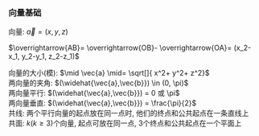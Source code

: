### 向量基础

向量: $\vec{a}= (x, y, z)$ <BR>

$\overrightarrow{AB}= \overrightarrow{OB}- \overrightarrow{OA}= (x_2-x_1, y_2-y_1, z_2-z_1)$

向量的大小(模): $\mid \vec{a} \mid= \sqrt[]{ x^2+ y^2+ z^2}$ <BR>
两向量的夹角: $(\widehat{\vec{a},\vec{b}}) \in (0, \pi)$ <BR>
两向量平行: $(\widehat{\vec{a},\vec{b}}) = 0 或 \pi$ <BR>
两向量垂直: $(\widehat{\vec{a},\vec{b}}) = \frac{\pi}{2}$ <BR>
共线: 两个平行向量的起点放在同一点时, 他们的终点和公共起点在一条直线上 <BR>
共面: $k(k \geqslant 3)$个向量, 起点可放在同一点, 3个终点和公共起点在一个平面上
